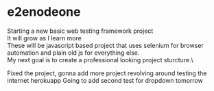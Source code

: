 # e2enodeone

Starting a new basic web testing framework project\
It will grow as I learn more\
These will be javascript based project that uses selenium for browser automation and plain old js for everything else.\
My next goal is to create a professional looking project sturcture.\

Fixed the project, gonna add more project revolving around testing the internet herokuapp
Going to add second test for dropdown tomorrow
